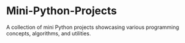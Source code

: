 # Mini-Python-Projects
A collection of mini Python projects showcasing various programming concepts, algorithms, and utilities.
